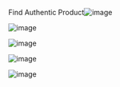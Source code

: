 Find Authentic Product![image](https://github.com/user-attachments/assets/3e7a1b9a-cc29-4eb9-ba8d-5a7630afcb00)

![image](https://github.com/user-attachments/assets/74bbe23b-571c-44fd-aa65-5d994dbbdad3)

![image](https://github.com/user-attachments/assets/e2a8db20-15d8-4ba8-8a59-e23208b89d93)

![image](https://github.com/user-attachments/assets/6692c4c1-5bb2-4af5-a649-d15fbda80b4a)

![image](https://github.com/user-attachments/assets/f34580f2-ddcc-44f4-ba26-a2ad0bd2e54c)

